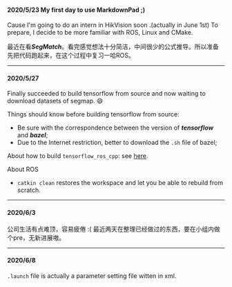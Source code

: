 #### 2020/5/23 My first day to use MarkdownPad ;)
Cause I'm going to do an intern in HikVision soon .(actually in June 1st) To prepare, I decide to be more familiar with ROS, Linux and CMake.

最近在看***SegMatch***。看完感觉想法十分简洁，中间很少的公式推导。所以准备先把代码跑起来，在这个过程中复习一哈ROS。

---

#### 2020/5/27
Finally succeeded to build tensorflow from source and now waiting to download datasets of segmap. :smile:

Things should know before building tensorflow from source:
* Be sure with the correspondence between the version of ***tensorflow*** and ***bazel***;
* Due to the Internet restriction, better to download the `.sh` file of bazel;

About how to build `tensorflow_ros_cpp`: see [here](https://github.com/ethz-asl/segmap/issues/108#issuecomment-420964940).

About ROS
* `catkin clean` restores the workspace and let you be able to rebuild from scratch.

---

#### 2020/6/3
公司生活有点难顶，容易疲倦 :(
最近两天在整理已经做过的东西，要在小组内做个pre，无新进展嗷。

---

#### 2020/6/8
`.launch` file is actually a parameter setting file witten in xml.
